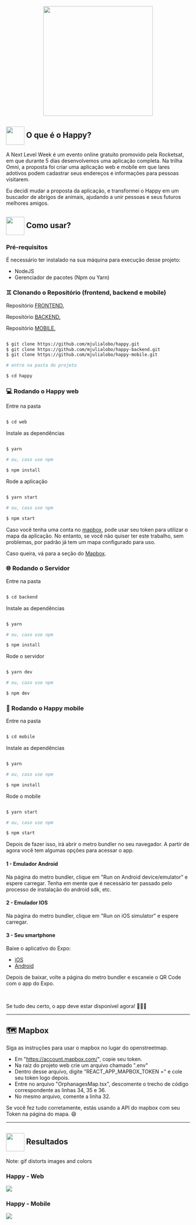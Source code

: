 
<h3 align="center">
  <img src="https://user-images.githubusercontent.com/65983895/95797138-1ed07280-0cc5-11eb-8bc6-f1bd6920b02e.png" width="300px"/>
</h3> 
<h2> <img src= "https://img.icons8.com/plasticine/2x/rocket.png" width="50px" height="50px" align="center"/> O que é o Happy?</h2>

<p> A Next Level Week é um evento online gratuito promovido pela Rocketsat, em que durante 5 dias desenvolvemos uma aplicação completa. Na trilha Omni, a proposta foi criar uma aplicação web e mobile em que lares adotivos podem cadastrar seus endereços e informações para pessoas visitarem. </p>

<p> Eu decidi mudar a proposta da aplicação, e transformei o Happy em um buscador de abrigos de animais, ajudando a unir pessoas e seus futuros melhores amigos.
</p>

<h2> <img src="https://i.dlpng.com/static/png/6577858_preview.png" width="50px" align="center"/> Como usar?</h2>

### Pré-requisitos

É necessário ter instalado na sua máquina para execução desse projeto:
- NodeJS
- Gerenciador de pacotes (Npm ou Yarn)

### ♊ Clonando o Repositório (frontend, backend e mobile)
<p> Repositório <a href= "https://github.com/mjulialobo/happy"> FRONTEND. </a>
<p> Repositório <a href= "https://github.com/mjulialobo/happy-backend"> BACKEND. </a>
<p> Repositório <a href= "https://github.com/mjulialobo/happy-mobile"> MOBILE.</a>

```bash

$ git clone https://github.com/mjulialobo/happy.git
$ git clone https://github.com/mjulialobo/happy-backend.git
$ git clone https://github.com/mjulialobo/happy-mobile.git

# entre na pasta do projeto

$ cd happy

```
### 💻 Rodando o Happy web

Entre na pasta

```bash

$ cd web

```
Instale as dependências

```bash

$ yarn

# ou, caso use npm

$ npm install

```

Rode a aplicação

```bash

$ yarn start

# ou, caso use npm

$ npm start

```

Caso você tenha uma conta no [mapbox](https://www.mapbox.com/), pode usar seu token para utilizar o mapa da aplicação. No entanto, se você não quiser 
ter este trabalho, sem problemas, por padrão já tem um mapa configurado para uso.

Caso queira, vá para a seção do <a href="#-mapbox">Mapbox</a>.

### 🌐 Rodando o Servidor

Entre na pasta

```bash

$ cd backend

```
Instale as dependências

```bash

$ yarn

# ou, caso use npm

$ npm install

```

Rode o servidor

```bash

$ yarn dev

# ou, caso use npm

$ npm dev

```

### 📱 Rodando o Happy mobile 

Entre na pasta

```bash

$ cd mobile

```
Instale as dependências

```bash

$ yarn

# ou, caso use npm

$ npm install

```

Rode o mobile

```bash

$ yarn start

# ou, caso use npm

$ npm start

```

Depois de fazer isso, irá abrir o metro bundler no seu navegador. A partir de agora você tem algumas opções para acessar o app.

#### 1 - Emulador Android
 Na página do metro bundler, clique em "Run on Android device/emulator" e espere carregar. Tenha em mente que é necessário ter passado pelo processo de instalação
 do android sdk, etc.

#### 2 - Emulador IOS
 Na página do metro bundler, clique em "Run on iOS simulator" e espere carregar.
 
#### 3 - Seu smartphone
 Baixe o aplicativo do Expo:
  - [iOS](https://itunes.apple.com/app/apple-store/id982107779)
  - [Android](https://play.google.com/store/apps/details?id=host.exp.exponent&referrer=www)
 
 Depois de baixar, volte a página do metro bundler e escaneie o QR Code com o app do Expo.

<br>

Se tudo deu certo, o app deve estar disponível agora! 👩🏽‍🔧

---

## 🗺 Mapbox

Siga as instruções para usar o mapbox no lugar do openstreetmap.

- Em "https://account.mapbox.com/", copie seu token.
- Na raiz do projeto web crie um arquivo chamado ".env"
- Dentro desse arquivo, digite "REACT_APP_MAPBOX_TOKEN =" e cole seu token logo depois.
- Entre no arquivo "OrphanagesMap.tsx", descomente o trecho de código correspondente as linhas 34, 35 e 36.
- No mesmo arquivo, comente a linha 32.

Se você fez tudo corretamente, estás usando a API do mapbox com seu Token na página do mapa. 😄

---

   
 <h2><img src="https://static.thenounproject.com/png/25759-200.png"width="50px" height="50px" align="center"/> Resultados</h2>

<p> Note: gif distorts images and colors </p>
 <h3> Happy - Web</h3>
<img src ="https://user-images.githubusercontent.com/65983895/96079993-70772980-0e8c-11eb-9bde-db7fefc96812.gif"/>
 <h3> Happy - Mobile </h3>
<img src ="https://user-images.githubusercontent.com/65983895/96324304-90772c00-0ff7-11eb-9d65-4a8dc4775155.gif"/>


